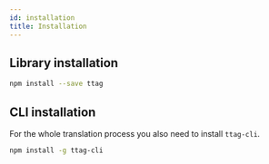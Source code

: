 ```yaml
---
id: installation
title: Installation
---
```


## Library installation

```bash
npm install --save ttag
```

## CLI installation
For the whole translation process you also need to install `ttag-cli`.

```bash
npm install -g ttag-cli
```


